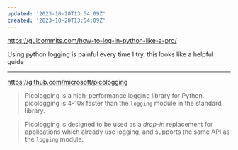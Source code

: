 ```yaml
---
updated: '2023-10-20T13:54:09Z'
created: '2023-10-20T13:54:09Z'
---
```

https://guicommits.com/how-to-log-in-python-like-a-pro/

Using python logging is painful every time I try, this looks like a helpful guide

----

https://github.com/microsoft/picologging

> Picologging is a high-performance logging library for Python. picologging is 4-10x faster than the `logging` module in the standard library.

> Picologging is designed to be used as a _drop-in_ replacement for applications which already use logging, and supports the same API as the `logging` module.